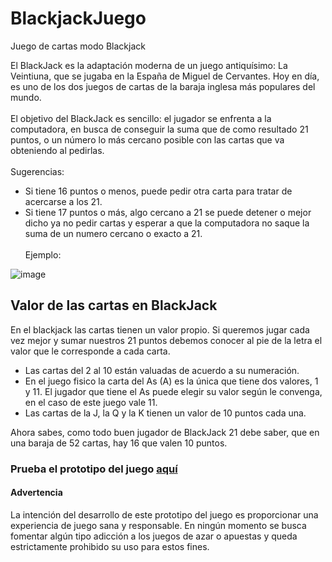 # BlackjackJuego
Juego de cartas modo Blackjack
<br>

El BlackJack es la adaptación moderna de un juego antiquísimo: La Veintiuna, que se jugaba en la España de Miguel de Cervantes. Hoy en día, es uno de los dos juegos de cartas de la baraja inglesa más populares del mundo.<br><br>
El objetivo del BlackJack es sencillo: el jugador se enfrenta a la computadora, en busca de conseguir la suma que de como resultado 21 puntos, o un número lo más cercano posible con las cartas que va obteniendo al pedirlas.<br><br>
Sugerencias:
- Si tiene 16 puntos o menos, puede pedir otra carta para tratar de acercarse a los 21. 
- Si tiene 17 puntos o más, algo cercano a 21 se puede detener o mejor dicho ya no pedir cartas y esperar a que la computadora no saque la suma de un numero cercano o exacto a 21.<br><br>
Ejemplo:

![image](https://github.com/Yoel-Gasca/BlackjackJuego/assets/83617933/9c9d792f-ce42-481c-8970-d61f846efe6d)


<h2>Valor de las cartas en BlackJack</h2>
En el blackjack las cartas tienen un valor propio. Si queremos jugar cada vez mejor y sumar nuestros 21 puntos debemos conocer al pie de la letra el valor que le corresponde a cada carta.<br>

- Las cartas del 2 al 10 están valuadas de acuerdo a su numeración. 
- En el juego fisico la carta del As (A) es la única que tiene dos valores, 1 y 11. El jugador que tiene el As puede elegir su valor según le convenga, en el caso de este juego vale 11.
- Las cartas de la J, la Q y la K tienen un valor de 10 puntos cada una.

Ahora sabes, como todo buen jugador de BlackJack 21 debe saber, que en una baraja de 52 cartas, hay 16 que valen 10 puntos.

<h3>Prueba el prototipo del juego <a href="https://yoel-gasca.github.io/BlackjackJuego/">aquí</a></h3>

<h4>Advertencia</h4>
La intención del desarrollo de este prototipo del juego es proporcionar una experiencia de juego sana y responsable. En ningún momento se busca fomentar algún tipo adicción a los juegos de azar o apuestas y queda estrictamente prohibido su uso para estos fines.
